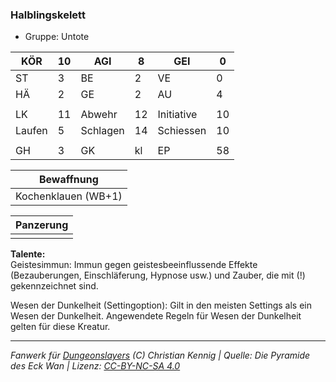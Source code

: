 ### Halblingskelett  
- Gruppe: Untote  

| KÖR | 10 | AGI | 8 | GEI | 0 |
| --- | --- | --- | --- | --- | --- |
| ST | 3 | BE | 2 | VE | 0 |
| HÄ | 2 | GE | 2 | AU | 4 |
|  |  |  |  |  |  |
| LK | 11 | Abwehr | 12 | Initiative | 10 |
| Laufen | 5 | Schlagen | 14 | Schiessen | 10 |
|  |  |  |  |  |  |
| GH | 3 | GK | kl | EP | 58 |


| Bewaffnung |
| --- |
| Kochenklauen (WB+1) |


| Panzerung |
| --- |
|  |


**Talente:**  
Geistesimmun: Immun gegen geistesbeeinflussende Effekte (Bezauberungen, Einschläferung, Hypnose usw.) und Zauber, die mit (!) gekennzeichnet sind.

Wesen der Dunkelheit (Settingoption): Gilt in den meisten Settings als ein Wesen der Dunkelheit. Angewendete Regeln für Wesen der Dunkelheit gelten für diese Kreatur.





___
*Fanwerk für [Dungeonslayers](https://www.dungeonslayers.net/) (C) Christian Kennig | Quelle: Die Pyramide des Eck Wan | Lizenz: [CC-BY-NC-SA 4.0](https://creativecommons.org/licenses/by-nc-sa/4.0/deed.de)*